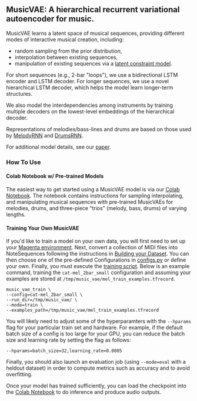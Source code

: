 ## MusicVAE: A hierarchical recurrent variational autoencoder for music.

MusicVAE learns a latent space of musical sequences, providing different modes
of interactive musical creation, including:

* random sampling from the prior distribution,
* interpolation between existing sequences,
* manipulation of existing sequences via a [latent constraint model](https://goo.gl/STGMGx).

For short sequences (e.g., 2-bar "loops"), we use a bidirectional LSTM encoder
and LSTM decoder. For longer sequences, we use a novel hierarchical LSTM
decoder, which helps the model learn longer-term structures.

We also model the interdependencies among instruments by training multiple
decoders on the lowest-level embeddings of the hierarchical decoder.

Representations of melodies/bass-lines and drums are based on those used
by [MelodyRNN](/magenta/models/melody_rnn) and
[DrumsRNN](/magenta/models/drums_rnn).

For additional model details, see our [paper](https://nips2017creativity.github.io/doc/Hierarchical_Variational_Autoencoders_for_Music.pdf).

### How To Use

#### Colab Notebook w/ Pre-trained Models
The easiest way to get started using a MusicVAE model is via our
[Colab Notebook](https://colab.research.google.com/notebook#fileId=/v2/external/notebooks/magenta/music_vae/music_vae.ipynb).
The notebook contains instructions for sampling interpolating, and manipulating
musical sequences with pre-trained MusicVAEs for melodies, drums, and
three-piece "trios" (melody, bass, drums) of varying lengths.

#### Training Your Own MusicVAE
If you'd like to train a model on your own data, you will first need to set up
your [Magenta environment](/README.md). Next, convert a collection of MIDI files
into NoteSequences following the instructions in
[Building your Dataset](/magenta/scripts/README.md). You can then choose one of
the pre-defined Configurations in [configs.py](configs.py) or define your own.
Finally, you must execute the [training script](train.py). Below is an example
command, training the `cat-mel_2bar_small` configuration and assuming your
examples are stored at `/tmp/music_vae/mel_train_examples.tfrecord`.

```
music_vae_train \
--config=cat-mel_2bar_small \
--run_dir=/tmp/music_vae/ \
--mode=train \
--examples_path=/tmp/music_vae/mel_train_examples.tfrecord
```

You will likely need to adjust some of the hyperparamters with the `--hparams`
flag for your particular train set and hardware. For example, if the default
batch size of a config is too large for your GPU, you can reduce the batch size
and learning rate by setting the flag as follows:

```
--hparams=batch_size=32,learning_rate=0.0005
```

Finally, you should also launch an evaluation job (using `--mode=eval` with a
heldout dataset) in order to compute metrics such as accuracy and to avoid
overfitting.

Once your model has trained sufficiently, you can load the checkpoint into the
[Colab Notebook](https://colab.research.google.com/notebook#fileId=/v2/external/notebooks/magenta/music_vae/music_vae.ipynb) to do inference and produce audio outputs.
